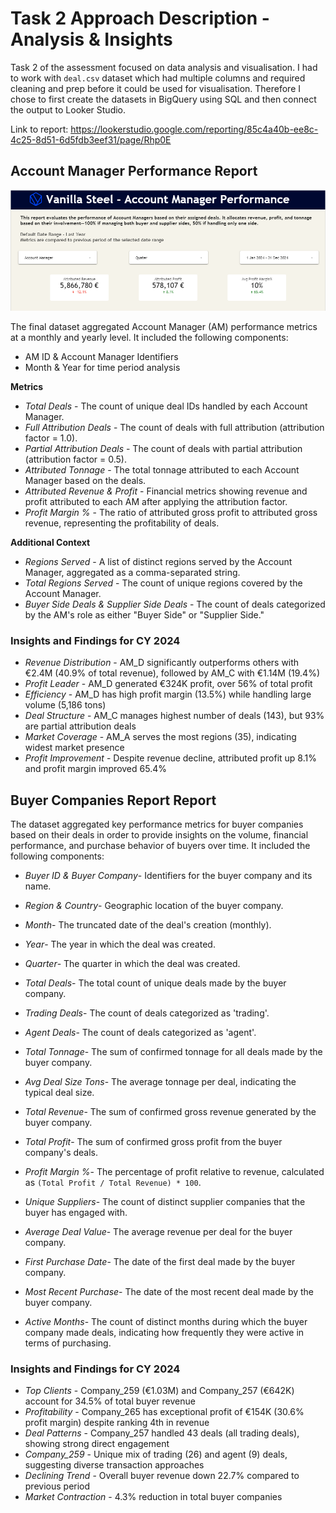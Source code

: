 # **Task 2 Approach Description - Analysis & Insights**

Task 2 of the assessment focused on data analysis and visualisation. I had to work with `deal.csv` dataset which had multiple columns and required cleaning and prep before it could be used for visualisation. Therefore I chose to first create the datasets in BigQuery using SQL and then connect the output to Looker Studio.

Link to report: https://lookerstudio.google.com/reporting/85c4a40b-ee8c-4c25-8d51-6d5fdb3eef31/page/Rhp0E

## **Account Manager Performance Report**

![am_ss_1](am_ss1.PNG)

The final dataset aggregated Account Manager (AM) performance metrics at a monthly and yearly level. 
It included the following components:
- AM ID & Account Manager Identifiers
- Month & Year for time period analysis

**Metrics**
- *Total Deals* - The count of unique deal IDs handled by each Account Manager.
- *Full Attribution Deals* - The count of deals with full attribution (attribution factor = 1.0).
- *Partial Attribution Deals* - The count of deals with partial attribution (attribution factor = 0.5).
- *Attributed Tonnage* - The total tonnage attributed to each Account Manager based on the deals.
- *Attributed Revenue & Profit* - Financial metrics showing revenue and profit attributed to each AM after applying the attribution factor.
- *Profit Margin %* - The ratio of attributed gross profit to attributed gross revenue, representing the profitability of deals.

**Additional Context**
- *Regions Served* - A list of distinct regions served by the Account Manager, aggregated as a comma-separated string.
- *Total Regions Served* - The count of unique regions covered by the Account Manager.
- *Buyer Side Deals & Supplier Side Deals* - The count of deals categorized by the AM's role as either "Buyer Side" or "Supplier Side."

### **Insights and Findings for CY 2024**
- *Revenue Distribution* - AM_D significantly outperforms others with €2.4M (40.9% of total revenue), followed by AM_C with €1.14M (19.4%)
- *Profit Leader* - AM_D generated €324K profit, over 56% of total profit
- *Efficiency* - AM_D has high profit margin (13.5%) while handling large volume (5,186 tons)
- *Deal Structure* - AM_C manages highest number of deals (143), but 93% are partial attribution deals
- *Market Coverage* - AM_A serves the most regions (35), indicating widest market presence
- *Profit Improvement* - Despite revenue decline, attributed profit up 8.1% and profit margin improved 65.4%


## **Buyer Companies Report Report**
The dataset aggregated key performance metrics for buyer companies based on their deals in order to provide insights on the volume, financial performance, and purchase behavior of buyers over time. 
It included the following components:
- *Buyer ID & Buyer Company*- Identifiers for the buyer company and its name.
- *Region & Country*- Geographic location of the buyer company.

- *Month*- The truncated date of the deal's creation (monthly).
- *Year*- The year in which the deal was created.
- *Quarter*- The quarter in which the deal was created.

- *Total Deals*- The total count of unique deals made by the buyer company.
- *Trading Deals*- The count of deals categorized as 'trading'.
- *Agent Deals*- The count of deals categorized as 'agent'.

- *Total Tonnage*- The sum of confirmed tonnage for all deals made by the buyer company.
- *Avg Deal Size Tons*- The average tonnage per deal, indicating the typical deal size.

- *Total Revenue*- The sum of confirmed gross revenue generated by the buyer company.
- *Total Profit*- The sum of confirmed gross profit from the buyer company's deals.

- *Profit Margin %*- The percentage of profit relative to revenue, calculated as `(Total Profit / Total Revenue) * 100`.

- *Unique Suppliers*- The count of distinct supplier companies that the buyer has engaged with.
- *Average Deal Value*- The average revenue per deal for the buyer company.

- *First Purchase Date*- The date of the first deal made by the buyer company.
- *Most Recent Purchase*- The date of the most recent deal made by the buyer company.
- *Active Months*- The count of distinct months during which the buyer company made deals, indicating how frequently they were active in terms of purchasing.


### **Insights and Findings for CY 2024**

- *Top Clients* - Company_259 (€1.03M) and Company_257 (€642K) account for 34.5% of total buyer revenue
- *Profitability* - Company_265 has exceptional profit of €154K (30.6% profit margin) despite ranking 4th in revenue
- *Deal Patterns* - Company_257 handled 43 deals (all trading deals), showing strong direct engagement
- *Company_259* - Unique mix of trading (26) and agent (9) deals, suggesting diverse transaction approaches
- *Declining Trend* - Overall buyer revenue down 22.7% compared to previous period
- *Market Contraction* - 4.3% reduction in total buyer companies


